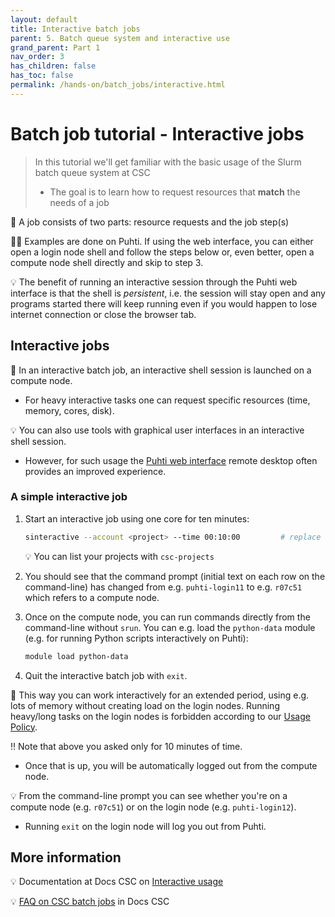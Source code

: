 ```yaml
---
layout: default
title: Interactive batch jobs
parent: 5. Batch queue system and interactive use
grand_parent: Part 1
nav_order: 3
has_children: false
has_toc: false
permalink: /hands-on/batch_jobs/interactive.html
---
```


# Batch job tutorial - Interactive jobs

> In this tutorial we'll get familiar with the basic usage of the Slurm batch queue system at CSC
>
> - The goal is to learn how to request resources that **match** the needs of a job

💬 A job consists of two parts: resource requests and the job step(s)

☝🏻 Examples are done on Puhti. If using the web interface, you can either open a login node shell and follow the steps below or, even better, open a compute node shell directly and skip to step 3.

💡 The benefit of running an interactive session through the Puhti web interface is that the shell is *persistent*, i.e. the session will stay open and any programs started there will keep running even if you would happen to lose internet connection or close the browser tab.

## Interactive jobs

💬 In an interactive batch job, an interactive shell session is launched on a compute node.

- For heavy interactive tasks one can request specific resources (time, memory, cores, disk).

💡 You can also use tools with graphical user interfaces in an interactive shell session.

- However, for such usage the [Puhti web interface](https://www.puhti.csc.fi/) remote desktop often provides an improved experience.

### A simple interactive job

1. Start an interactive job using one core for ten minutes:

   ```bash
   sinteractive --account <project> --time 00:10:00         # replace <project> with your CSC project, e.g. project_2001234
   ```

   💡 You can list your projects with `csc-projects`

2. You should see that the command prompt (initial text on each row on the command-line) has changed from e.g. `puhti-login11` to e.g. `r07c51` which refers to a compute node.
3. Once on the compute node, you can run commands directly from the command-line without `srun`. You can e.g. load the `python-data` module (e.g. for running Python scripts interactively on Puhti):

   ```bash
   module load python-data
   ```

4. Quit the interactive batch job with `exit`.

💬 This way you can work interactively for an extended period, using e.g. lots of memory without creating load on the login nodes. Running heavy/long tasks on the login nodes is forbidden according to our [Usage Policy](https://docs.csc.fi/computing/usage-policy/).

‼️ Note that above you asked only for 10 minutes of time.

- Once that is up, you will be automatically logged out from the compute node.

💡 From the command-line prompt you can see whether you're on a compute node (e.g. `r07c51`) or on the login node (e.g. `puhti-login12`).

- Running `exit` on the login node will log you out from Puhti.

## More information

💡 Documentation at Docs CSC on [Interactive usage](https://docs.csc.fi/computing/running/interactive-usage/)

💡 [FAQ on CSC batch jobs](https://docs.csc.fi/support/faq/#batch-jobs) in Docs CSC
